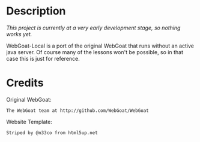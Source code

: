 Description
===========
*This project is currently at a very early development stage, so nothing works yet.*

WebGoat-Local is a port of the original WebGoat that runs without an active java server. Of course many of the lessons won't be possible, so in that case this is just for reference.

Credits
===========

Original WebGoat:

	The WebGoat team at http://github.com/WebGoat/WebGoat

Website Template:

	Striped by @n33co from html5up.net
